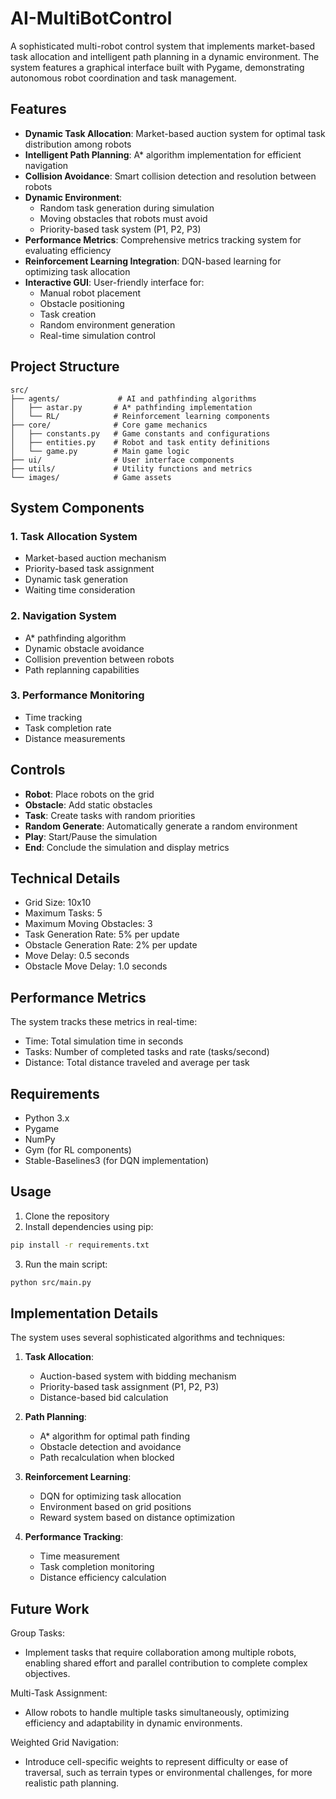 # AI-MultiBotControl
A sophisticated multi-robot control system that implements market-based task allocation and intelligent path planning in a dynamic environment. The system features a graphical interface built with Pygame, demonstrating autonomous robot coordination and task management.

## Features

- **Dynamic Task Allocation**: Market-based auction system for optimal task distribution among robots
- **Intelligent Path Planning**: A* algorithm implementation for efficient navigation
- **Collision Avoidance**: Smart collision detection and resolution between robots
- **Dynamic Environment**: 
  - Random task generation during simulation
  - Moving obstacles that robots must avoid
  - Priority-based task system (P1, P2, P3)
- **Performance Metrics**: Comprehensive metrics tracking system for evaluating efficiency
- **Reinforcement Learning Integration**: DQN-based learning for optimizing task allocation
- **Interactive GUI**: User-friendly interface for:
  - Manual robot placement
  - Obstacle positioning
  - Task creation
  - Random environment generation
  - Real-time simulation control

## Project Structure

```
src/
├── agents/             # AI and pathfinding algorithms
│   ├── astar.py       # A* pathfinding implementation
│   └── RL/            # Reinforcement learning components
├── core/              # Core game mechanics
│   ├── constants.py   # Game constants and configurations
│   ├── entities.py    # Robot and task entity definitions
│   └── game.py        # Main game logic
├── ui/                # User interface components
├── utils/             # Utility functions and metrics
└── images/            # Game assets
```

## System Components

### 1. Task Allocation System
- Market-based auction mechanism
- Priority-based task assignment
- Dynamic task generation
- Waiting time consideration

### 2. Navigation System
- A* pathfinding algorithm
- Dynamic obstacle avoidance
- Collision prevention between robots
- Path replanning capabilities

### 3. Performance Monitoring
- Time tracking
- Task completion rate
- Distance measurements


## Controls

- **Robot**: Place robots on the grid
- **Obstacle**: Add static obstacles
- **Task**: Create tasks with random priorities
- **Random Generate**: Automatically generate a random environment
- **Play**: Start/Pause the simulation
- **End**: Conclude the simulation and display metrics

## Technical Details

- Grid Size: 10x10
- Maximum Tasks: 5
- Maximum Moving Obstacles: 3
- Task Generation Rate: 5% per update
- Obstacle Generation Rate: 2% per update
- Move Delay: 0.5 seconds
- Obstacle Move Delay: 1.0 seconds

## Performance Metrics

The system tracks these metrics in real-time:
- Time: Total simulation time in seconds
- Tasks: Number of completed tasks and rate (tasks/second)
- Distance: Total distance traveled and average per task

## Requirements

- Python 3.x
- Pygame
- NumPy
- Gym (for RL components)
- Stable-Baselines3 (for DQN implementation)

## Usage

1. Clone the repository
2. Install dependencies using pip:
```bash
pip install -r requirements.txt
```
3. Run the main script:
```bash
python src/main.py
```

## Implementation Details

The system uses several sophisticated algorithms and techniques:

1. **Task Allocation**:
   - Auction-based system with bidding mechanism
   - Priority-based task assignment (P1, P2, P3)
   - Distance-based bid calculation

2. **Path Planning**:
   - A* algorithm for optimal path finding
   - Obstacle detection and avoidance
   - Path recalculation when blocked

3. **Reinforcement Learning**:
   - DQN for optimizing task allocation 
   - Environment based on grid positions
   - Reward system based on distance optimization

4. **Performance Tracking**:
   - Time measurement
   - Task completion monitoring
   - Distance efficiency calculation
  
## Future Work

Group Tasks:  
- Implement tasks that require collaboration among multiple robots, enabling shared effort and parallel contribution to complete complex objectives.

Multi-Task Assignment:  
- Allow robots to handle multiple tasks simultaneously, optimizing efficiency and adaptability in dynamic environments.

Weighted Grid Navigation:  
- Introduce cell-specific weights to represent difficulty or ease of traversal, such as terrain types or environmental challenges, for more realistic path planning.
